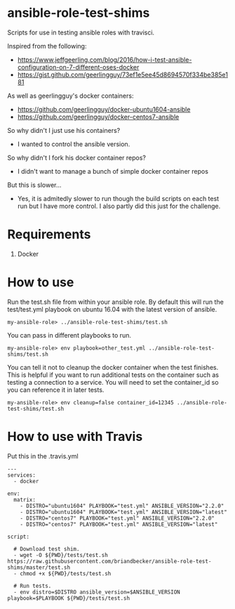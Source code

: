 # ansible-role-test-shims

Scripts for use in testing ansible roles with travisci.

Inspired from the following:
* https://www.jeffgeerling.com/blog/2016/how-i-test-ansible-configuration-on-7-different-oses-docker
* https://gist.github.com/geerlingguy/73ef1e5ee45d8694570f334be385e181

As well as geerlingguy's docker containers:
* https://github.com/geerlingguy/docker-ubuntu1604-ansible
* https://github.com/geerlingguy/docker-centos7-ansible

So why didn't I just use his containers?
* I wanted to control the ansible version.

So why didn't I fork his docker container repos?
* I didn't want to manage a bunch of simple docker container repos

But this is slower...
* Yes, it is admitedly slower to run though the build scripts on each test run but I have more control. I also partly did this just for the challenge.

# Requirements

1. Docker

# How to use

Run the test.sh file from within your ansible role. By default this will run the test/test.yml playbook on ubuntu 16.04 with the latest version of ansible.

```
my-ansible-role> ../ansible-role-test-shims/test.sh
```

You can pass in different playbooks to run.

```
my-ansible-role> env playbook=other_test.yml ../ansible-role-test-shims/test.sh
```

You can tell it not to cleanup the docker container when the test finishes.  This is helpful if you want to run additional tests on the container such as testing a connection to a service.  You will need to set the container_id so you can reference it in later tests.

```
my-ansible-role> env cleanup=false container_id=12345 ../ansible-role-test-shims/test.sh
```

# How to use with Travis

Put this in the .travis.yml

```
---
services:
  - docker

env:
  matrix:
    - DISTRO="ubuntu1604" PLAYBOOK="test.yml" ANSIBLE_VERSION="2.2.0"
    - DISTRO="ubuntu1604" PLAYBOOK="test.yml" ANSIBLE_VERSION="latest"
    - DISTRO="centos7" PLAYBOOK="test.yml" ANSIBLE_VERSION="2.2.0"
    - DISTRO="centos7" PLAYBOOK="test.yml" ANSIBLE_VERSION="latest"

script:

  # Download test shim.
  - wget -O ${PWD}/tests/test.sh https://raw.githubusercontent.com/briandbecker/ansible-role-test-shims/master/test.sh
  - chmod +x ${PWD}/tests/test.sh

  # Run tests.
  - env distro=$DISTRO ansible_version=$ANSIBLE_VERSION playbook=$PLAYBOOK ${PWD}/tests/test.sh

```
